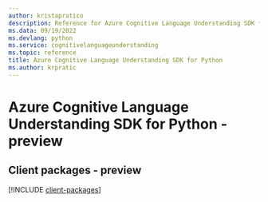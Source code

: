 ```yaml
---
author: kristapratico
description: Reference for Azure Cognitive Language Understanding SDK for Python
ms.data: 09/19/2022
ms.devlang: python
ms.service: cognitivelanguageunderstanding
ms.topic: reference
title: Azure Cognitive Language Understanding SDK for Python
ms.author: krpratic
---
```

# Azure Cognitive Language Understanding SDK for Python - preview

## Client packages - preview
[!INCLUDE [client-packages](cognitive-language-understanding-client-index.md)]